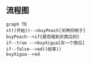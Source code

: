 ## 流程图

```mermaid
graph TD
st((开始))-->buyPeach[买两份桃子]
buyPeach-->if{是否碰到买西瓜的}
if--true -->buyXigua[买一个西瓜]
if--false-->ed((结束))
buyXigua-->ed
```